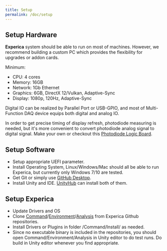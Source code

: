 ```yaml
---
title: Setup
permalink: /doc/setup
---
```


## Setup Hardware 
**Experica** system should be able to run on most of machines. However, we recommend building a custom PC which provides the flexibility for upgrades or addon cards.

Minimum:
- CPU: 4 cores
- Memory: 16GB
- Network: 1Gb Ethernet
- Graphics: 6GB, DirectX 12/Vulkan, Adaptive-Sync
- Display: 1080p, 120Hz, Adaptive-Sync

Digital IO can be realized by Parallel Port or USB-GPIO, and most of Multi-Function DAQ device equips both digital and analog IO.

In order to get precise timing of display refresh, photodiode measuring is needed, but it's more convenient to convert photodiode analog signal to digital signal. Make your own or checkout this [Photodiode Logic Board](https://github.com/Experica/LPC43xx_M4_AnalogToDigital).

## Setup Software 

- Setup appropriate UEFI parameter.
- Install Operating System, Linux/Windows/Mac should all be able to run Experica, but currently only Windows 7/10 are tested.
- Get Git or simply use [GitHub Desktop](https://desktop.github.com/).
- Install Unity and IDE. [UnityHub](https://unity3d.com/get-unity/download) can install both of them.

## Setup Experica
- Update Drivers and OS 
- Clone [Command](https://github.com/Experica/Command)/[Environment](https://github.com/Experica/Environment)/[Analysis](https://github.com/Experica/Analysis) from Experica Github repositories.
- Install Drivers or Plugins in folder /Command/Install/ as needed.
- Since no executable binary is included in the repositories, you should open Command/Environment/Analysis in Unity editor to do test runs. Do build in Unity editor whenever you find appropriate.
